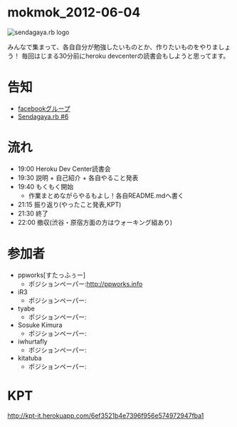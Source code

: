 mokmok_2012-06-04
=================

![sendagaya.rb logo](http://ppworks.info/images/sendagayarb100x100.png)

みんなで集まって、各自自分が勉強したいものとか、作りたいものをやりましょう！
毎回はじまる30分前にheroku devcenterの読書会もしようと思ってます。

# 告知
* [facebookグループ](https://www.facebook.com/groups/132324356892674)
* [Sendagaya.rb #6](http://www.zusaar.com/event/308054)

# 流れ
* 19:00 Heroku Dev Center読書会
* 19:30 説明 + 自己紹介 + 各自やること発表
* 19:40 もくもく開始
  * 作業まとめながらやるもよし！各自README.mdへ書く
* 21:15 振り返り(やったこと発表,KPT)
* 21:30 終了
* 22:00 撤収(渋谷・原宿方面の方はウォーキング組あり)

# 参加者
- ppworks[すたっふぅー]
  - ポジションペーパー:http://ppworks.info
- iR3
  - ポジションペーパー:
- tyabe
  - ポジションペーパー:
- Sosuke Kimura
  - ポジションペーパー:
- iwhurtafly
  - ポジションペーパー:
- kitatuba
  - ポジションペーパー:

# KPT
http://kpt-it.herokuapp.com/6ef3521b4e7396f956e574972947fba1
